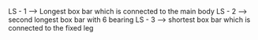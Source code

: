 LS - 1  --> Longest box bar which is connected to the main body
LS - 2  --> second longest box bar with 6 bearing
LS - 3  --> shortest box bar which is connected to the fixed leg
